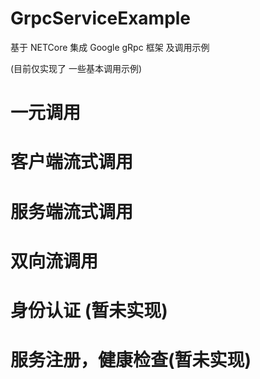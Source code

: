 # GrpcServiceExample
基于 NETCore 集成 Google gRpc 框架 及调用示例

(目前仅实现了 一些基本调用示例)

# 一元调用

# 客户端流式调用

# 服务端流式调用

# 双向流调用

# 身份认证 (暂未实现)

# 服务注册，健康检查(暂未实现)
